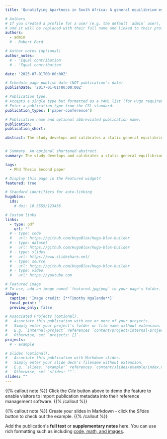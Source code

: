 ```yaml
---
title: 'Qunatifying Apartness in South Africa: A general equilibrium estimation of the impact or Labour Discrimination '

# Authors
# If you created a profile for a user (e.g. the default `admin` user), write the username (folder name) here
# and it will be replaced with their full name and linked to their profile.
authors:
  - admin
  # - Robert Ford

# Author notes (optional)
author_notes:
  # - 'Equal contribution'
  # - 'Equal contribution'

date: '2025-07-01T00:00:00Z'

# Schedule page publish date (NOT publication's date).
publishDate: '2017-01-01T00:00:00Z'

# Publication type.
# Accepts a single type but formatted as a YAML list (for Hugo requirements).
# Enter a publication type from the CSL standard.
publication_types: ['paper-conference']

# Publication name and optional abbreviated publication name.
publication: 
publication_short: 

abstract: The study develops and calibrates a static general equilibrium model to quantify the aggregate economic losses attributable to discriminatory labour market policies, specifically the ``job reservation" system. A counterfactual analysis reveals that eliminating these race-based frictions would have resulted in significant gains in aggregate output. A decomposition of this effect shows that the entire productivity cost of discrimination is attributable to a decline in allocative efficiency, not the technical efficiency of firm. This demonstrates that the primary cost was the prevention of workers from sorting into their most productive roles.


# Summary. An optional shortened abstract.
summary: The study develops and calibrates a static general equilibrium model to quantify the aggregate economic losses attributable to discriminatory labour market policies, specifically the ``job reservation" system. A counterfactual analysis reveals that eliminating these race-based frictions would have resulted in significant gains in aggregate output. A decomposition of this effect shows that the entire productivity cost of discrimination is attributable to a decline in allocative efficiency, not the technical efficiency of firm. This demonstrates that the primary cost was the prevention of workers from sorting into their most productive roles.

tags:
  - Phd Thesis Second paper

# Display this page in the Featured widget?
featured: true

# Standard identifiers for auto-linking
hugoblox:
  ids:
    # doi: 10.5555/123456

# Custom links
links:
  - type: pdf
    url: ""
  # - type: code
  #   url: https://github.com/HugoBlox/hugo-blox-builder
  # - type: dataset
  #   url: https://github.com/HugoBlox/hugo-blox-builder
  # - type: slides
  #   url: https://www.slideshare.net/
  # - type: source
  #   url: https://github.com/HugoBlox/hugo-blox-builder
  # - type: video
  #   url: https://youtube.com

# Featured image
# To use, add an image named `featured.jpg/png` to your page's folder.
image:
  caption: 'Image credit: [**Timothy Ngalande**]'
  focal_point: ''
  preview_only: false

# Associated Projects (optional).
#   Associate this publication with one or more of your projects.
#   Simply enter your project's folder or file name without extension.
#   E.g. `internal-project` references `content/project/internal-project/index.md`.
#   Otherwise, set `projects: []`.
projects:
  # - example

# Slides (optional).
#   Associate this publication with Markdown slides.
#   Simply enter your slide deck's filename without extension.
#   E.g. `slides: "example"` references `content/slides/example/index.md`.
#   Otherwise, set `slides: ""`.
slides: ""
---
```


{{% callout note %}}
Click the _Cite_ button above to demo the feature to enable visitors to import publication metadata into their reference management software.
{{% /callout %}}

{{% callout note %}}
Create your slides in Markdown - click the _Slides_ button to check out the example.
{{% /callout %}}

Add the publication's **full text** or **supplementary notes** here. You can use rich formatting such as including [code, math, and images](https://docs.hugoblox.com/content/writing-markdown-latex/).

